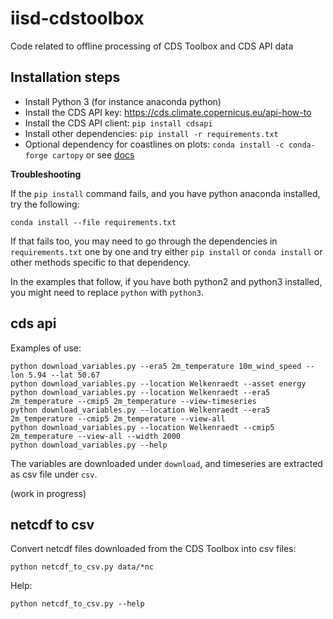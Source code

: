 # iisd-cdstoolbox

Code related to offline processing of CDS Toolbox and CDS API data 

## Installation steps

- Install Python 3 (for instance anaconda python)
- Install the CDS API key: https://cds.climate.copernicus.eu/api-how-to
- Install the CDS API client: `pip install cdsapi`
- Install other dependencies: `pip install -r requirements.txt`
- Optional dependency for coastlines on plots: `conda install -c conda-forge cartopy` or see [docs](https://scitools.org.uk/cartopy/docs/latest/installing.html)

**Troubleshooting**

If the `pip install` command fails, and you have python anaconda installed, try the following:

	conda install --file requirements.txt

If that fails too, you may need to go through the dependencies in `requirements.txt` one by one and try either `pip install` or `conda install` or other methods specific to that dependency.

In the examples that follow, if you have both python2 and python3 installed, you might need to replace `python` with `python3`.

## cds api

Examples of use:

    python download_variables.py --era5 2m_temperature 10m_wind_speed --lon 5.94 --lat 50.67
    python download_variables.py --location Welkenraedt --asset energy
    python download_variables.py --location Welkenraedt --era5 2m_temperature --cmip5 2m_temperature --view-timeseries
    python download_variables.py --location Welkenraedt --era5 2m_temperature --cmip5 2m_temperature --view-all
    python download_variables.py --location Welkenraedt --cmip5 2m_temperature --view-all --width 2000
    python download_variables.py --help
    
The variables are downloaded under `download`, and timeseries are extracted as csv file under `csv`.


(work in progress)

## netcdf to csv

Convert netcdf files downloaded from the CDS Toolbox into csv files:

    python netcdf_to_csv.py data/*nc

Help:

    python netcdf_to_csv.py --help